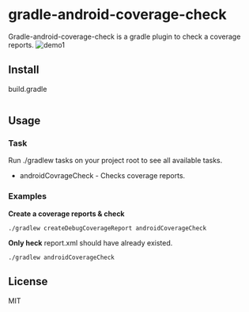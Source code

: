# gradle-android-coverage-check

Gradle-android-coverage-check is a gradle plugin to check a coverage reports.
![demo1]()
 
 
## Install
build.gradle
```
```
## Usage

### Task
Run ./gradlew tasks on your project root to see all available tasks.
* androidCovrageCheck - Checks coverage reports.  

### Examples
**Create a coverage reports & check**

```
./gradlew createDebugCoverageReport androidCoverageCheck  
```

**Only heck**
report.xml should have already existed.
```
./gradlew androidCoverageCheck  
```


## License
MIT
